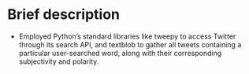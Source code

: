 # Brief description
+ Employed Python’s standard libraries like tweepy to access Twitter through its search API, and textblob to gather all tweets containing a particular user-searched word, along with their corresponding subjectivity and polarity.
